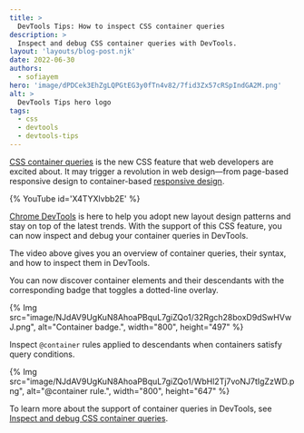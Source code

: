 ```yaml
---
title: >
  DevTools Tips: How to inspect CSS container queries
description: >
  Inspect and debug CSS container queries with DevTools.
layout: 'layouts/blog-post.njk'
date: 2022-06-30
authors:
  - sofiayem
hero: 'image/dPDCek3EhZgLQPGtEG3y0fTn4v82/7fid3Zx57cRSpIndGA2M.png'
alt: >
  DevTools Tips hero logo
tags:
  - css
  - devtools
  - devtools-tips
---
```


[CSS container queries](https://web.dev/new-responsive/#responsive-to-the-container) is the new CSS feature that web developers are excited about. It may trigger a revolution in web design—from page-based responsive design to container-based [responsive design](https://web.dev/new-responsive/#responsive-to-the-container).

{% YouTube id='X4TYXlvbb2E' %}

[Chrome DevTools](/docs/devtools/) is here to help you adopt new layout design patterns and stay on top of the latest trends. With the support of this CSS feature, you can now inspect and debug your container queries in DevTools.

The video above gives you an overview of container queries, their syntax, and how to inspect them in DevTools.

You can now discover container elements and their descendants with the corresponding badge that toggles a dotted-line overlay.

{% Img src="image/NJdAV9UgKuN8AhoaPBquL7giZQo1/32Rgch28boxD9dSwHVwJ.png", alt="Container badge.", width="800", height="497" %}

Inspect `@container` rules applied to descendants when containers satisfy query conditions.

{% Img src="image/NJdAV9UgKuN8AhoaPBquL7giZQo1/WbHl2Tj7voNJ7tIgZzWD.png", alt="@container rule.", width="800", height="647" %}

To learn more about the support of container queries in DevTools, see [Inspect and debug CSS container queries](/docs/devtools/css/container-queries/).
